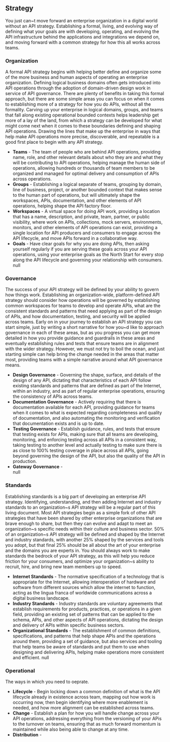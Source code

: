 ## Strategy 
You just can~t move forward an enterprise organization in a digital world without an API strategy. Establishing a formal, living, and evolving way of defining what your goals are with developing, operating, and evolving the API infrastructure behind the applications and integrations we depend on, and moving forward with a common strategy for how this all works across teams. 

### Organization 
A formal API strategy begins with helping better define and organize some of the more business and human aspects of operating an enterprise organization. Defining logical business domains often gets introduced into API operations through the adoption of domain-driven design work in service of API governance. There are plenty of benefits in taking this formal approach, but there are some simple areas you can focus on when it comes to establishing more of a strategy for how you do APIs, without all the formality. Carving up your enterprise in logical domains, groups, and teams that fall along existing operational bounded contexts helps leadership get more of a lay of the land, from which a strategy can be developed for what might come next when it comes to these boundaries defining and shaping API operations. Drawing the lines that make up the enterprise in ways that help make API operations more precise, discoverable, and repeatable is a good first place to begin with any API strategy. 

- **Teams** - The team of people who are behind API operations, providing name, role, and other relevant details about who they are and what they will be contributing to API operations, helping manage the human side of operations, allowing hundreds or thousands of team members to be organized and managed for optimal delivery and consumption of APIs across operations. 
- **Groups** - Establishing a logical separate of teams, grouping by domain, line of business, project, or another bounded context that makes sense to the human part of operations, but will ultimately shape the workspaces, APIs, documentation, and other elements of API operations, helping shape the API factory floor. 
- **Workspaces** - A virtual space for doing API work, providing a location that has a name, description, and private, team, partner, or public visibility, where work on APIs, collections, mock servers, environments, monitors, and other elements of API operations can exist, providing a single location for API producers and consumers to engage across the API lifecycle, and move APIs forward in a collaborative way. 
- **Goals** -  Have clear goals for why you are doing APIs, then asking yourself regularly if you are serving these goals across your API operations, using your enterprise goals as the North Start for every stop along the API lifecycle and governing your relationship with consumers. 
null 
### Governance 
The success of your API strategy will be defined by your ability to govern how things work. Establishing an organization-wide, platform-defined API strategy should consider how operations will be governed by establishing common workspaces for teams to develop and operate APIs, what are the consistent standards and patterns that need applying as part of the design of APIs, and how documentation, testing, and security will be applied across teams. Early on in your journey to establish an API strategy you can start simple, just by writing a short narrative for how you~d like to approach governance in each of these areas, but as you progress you can get more detailed in how you provide guidance and guardrails in these areas and eventually establishing rules and tests that ensure teams are in alignment with the wider strategy. However, we must not try to boil the ocean, and just starting simple can help bring the change needed in the areas that matter most, providing teams with a simple narrative around what API governance means. 

- **Design Governance** - Governing the shape, surface, and details of the design of any API, dictating that characteristics of each API follow existing standards and patterns that are defined as part of the Internet, within an industry, and as part of regular enterprise operations, ensuring the consistency of APIs across teams. 
- **Documentation Governance** - Actively requiring that there is documentation available for each API, providing guidance for teams when it comes to what is expected regarding completeness and quality of documentation, and also automating the monitoring and verification that documentation exists and is up to date. 
- **Testing Governance** - Establish guidance, rules, and tests that ensure that testing exists for APIs, making sure that all teams are developing, monitoring, and enforcing testing across all APIs in a consistent way, taking testing to another level and actually testing to make sure there is as close to 100% testing coverage in place across all APIs, going beyond governing the design of the API, but also the quality of the API in production. 
- **Gateway Governance** -  
null 
### Standards 
Establishing standards is a big part of developing an enterprise API strategy. Identifying, understanding, and then adding Internet and industry standards to an organization~s API strategy will be a regular part of this living document. Most API strategies begin as a simple fork of other API strategies that have been shared by other enterprise organizations that are brave enough to share, but then they can evolve and adapt to meet an organization~s specific needs within their culture and business sector. 50% of an organization~s API strategy will be defined and shaped by the Internet and industry standards, with another 25% shaped by the services and tools you adopt, but that final 25% should be all about the art of your enterprise and the domains you are experts in. You should always work to make standards the bedrock of your API strategy, as this will help you reduce friction for your consumers, and optimize your organization~s ability to recruit, hire, and bring new team members up to speed. 

- **Internet Standards** - The normative specification of a technology that is appropriate for the Internet, allowing interoperation of hardware and software from different sources which allow the internet to function, acting as the lingua franca of worldwide communications across a digital business landscape. 
- **Industry Standards** - Industry standards are voluntary agreements that establish requirements for products, practices, or operations in a given field, providing an existing set of patterns that can be applied to the schema, APIs, and other aspects of API operations, dictating the design and delivery of APIs within specific business sectors. 
- **Organizational Standards** - The establishment of common definitions, specifications, and patterns that help shape APIs and the operations around them, providing a set of guidance, but also services and tooling that help teams be aware of standards and put them to use when designing and delivering APIs, helping make operations more consistent and efficient. 
null 
### Operational 
The ways in which you need to oeprate. 

- **Lifecycle** - Begin locking down a common definition of what is the API lifecycle already in existence across team, mapping out how work is occurring now, then begin identifying where more enablement is needed, and how more alignment can be established across teams. 
- **Change** - Establish a plan for how you will handle change across your API operations, addressing everything from the versioning of your APis to the turnover on teams, ensuring that as much forward momentum is maintained while also being able to change at any time. 
- **Distribution** -  
 
 
